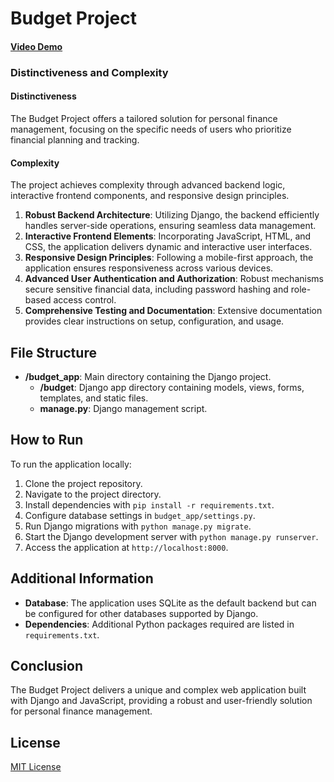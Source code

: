 # Budget Project

#### [Video Demo](https://youtu.be/5HQr3RCUB68)

### Distinctiveness and Complexity

#### Distinctiveness
The Budget Project offers a tailored solution for personal finance management, focusing on the specific needs of users who prioritize financial planning and tracking.

#### Complexity
The project achieves complexity through advanced backend logic, interactive frontend components, and responsive design principles.

1. **Robust Backend Architecture**: Utilizing Django, the backend efficiently handles server-side operations, ensuring seamless data management.
2. **Interactive Frontend Elements**: Incorporating JavaScript, HTML, and CSS, the application delivers dynamic and interactive user interfaces.
3. **Responsive Design Principles**: Following a mobile-first approach, the application ensures responsiveness across various devices.
4. **Advanced User Authentication and Authorization**: Robust mechanisms secure sensitive financial data, including password hashing and role-based access control.
5. **Comprehensive Testing and Documentation**: Extensive documentation provides clear instructions on setup, configuration, and usage.

## File Structure

- **/budget_app**: Main directory containing the Django project.
  - **/budget**: Django app directory containing models, views, forms, templates, and static files.
  - **manage.py**: Django management script.

## How to Run

To run the application locally:

1. Clone the project repository.
2. Navigate to the project directory.
3. Install dependencies with `pip install -r requirements.txt`.
4. Configure database settings in `budget_app/settings.py`.
5. Run Django migrations with `python manage.py migrate`.
6. Start the Django development server with `python manage.py runserver`.
7. Access the application at `http://localhost:8000`.

## Additional Information

- **Database**: The application uses SQLite as the default backend but can be configured for other databases supported by Django.
- **Dependencies**: Additional Python packages required are listed in `requirements.txt`.

## Conclusion

The Budget Project delivers a unique and complex web application built with Django and JavaScript, providing a robust and user-friendly solution for personal finance management.

## License

[MIT License]()
